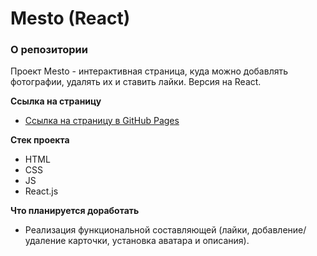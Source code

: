 # Mesto (React)

### О репозитории

Проект Mesto - интерактивная страница, куда можно добавлять фотографии, удалять их и ставить лайки. Версия на React.

**Ссылка на страницу**

* [Ссылка на страницу в GitHub Pages](https://alexeyitm.github.io/mesto-react/)

**Стек проекта**

* HTML
* CSS
* JS
* React.js

**Что планируется доработать**

* Реализация функциональной составляющей (лайки, добавление/удаление карточки, установка аватара и описания).
